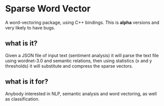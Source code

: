 # Sparse Word Vector

A word-vectoring package, using C++ bindings.
This is **alpha** versions and very likely to have bugs.

## what is it?

Given a JSON file of input text (sentiment analysis) it will
parse the text file using wordnet-3.0 and semantic relations,
then using statistics (x and y thresholds) it will substitute and compress
the sparse vectors.

## what is it for?

Anybody interested in NLP, semantic analysis and word vectoring, as well as classification.
